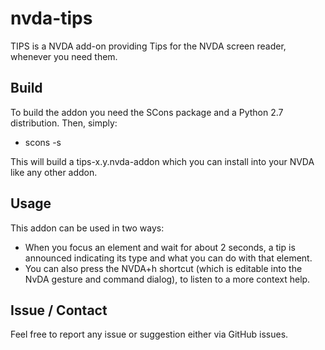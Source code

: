 # nvda-tips
TIPS is a NVDA add-on providing Tips for the NVDA screen reader, whenever you need them.
## Build
To build the addon you need the SCons package and a Python 2.7 distribution. Then, simply:
- scons -s

This will build a tips-x.y.nvda-addon which you can install into your NVDA like any other addon.

## Usage
This addon can be used in two ways:
- When you focus an element and wait for about 2 seconds, a tip is announced indicating its type and what you can do with that element.
- You can also press the NVDA+h shortcut (which is editable into the NvDA gesture and command dialog), to listen to a more context help.

## Issue / Contact
Feel free to report any issue or suggestion either via GitHub issues.
